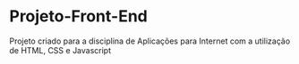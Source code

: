 # Projeto-Front-End
Projeto criado para a disciplina de Aplicações para Internet com a utilização de HTML, CSS e Javascript
